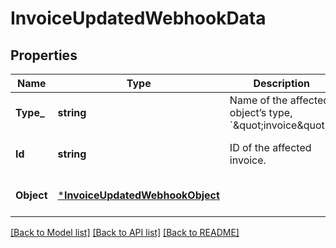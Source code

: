 # InvoiceUpdatedWebhookData

## Properties

 Name       | Type                                                               | Description                                                            | Notes                        
------------|--------------------------------------------------------------------|------------------------------------------------------------------------|------------------------------
 **Type_**  | **string**                                                         | Name of the affected object’s type, &#x60;\&quot;invoice\&quot;&#x60;. | [optional] [default to null] 
 **Id**     | **string**                                                         | ID of the affected invoice.                                            | [optional] [default to null] 
 **Object** | [***InvoiceUpdatedWebhookObject**](InvoiceUpdatedWebhookObject.md) |                                                                        | [optional] [default to null] 

[[Back to Model list]](../README.md#documentation-for-models) [[Back to API list]](../README.md#documentation-for-api-endpoints) [[Back to README]](../README.md)

